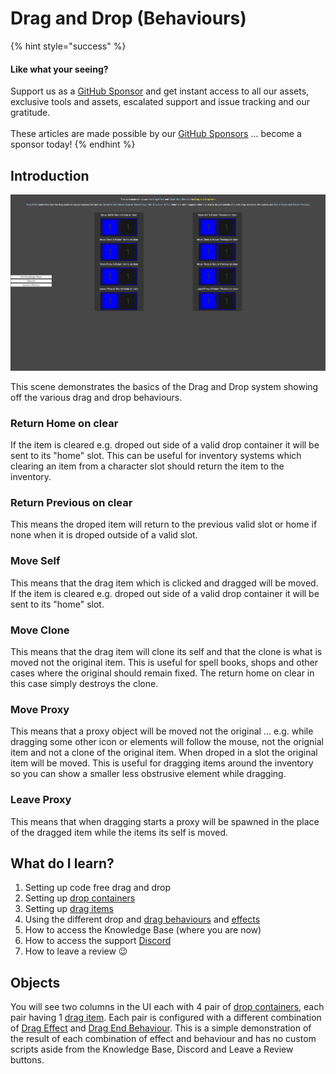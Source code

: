 # Drag and Drop (Behaviours)

{% hint style="success" %}
#### Like what your seeing?

Support us as a [GitHub Sponsor](../../../../become-a-sponsor/) and get instant access to all our assets, exclusive tools and assets, escalated support and issue tracking and our gratitude.\
\
These articles are made possible by our [GitHub Sponsors](../../../../become-a-sponsor/) ... become a sponsor today!
{% endhint %}

## Introduction

![](<../../../../.gitbook/assets/image (164) (1) (1) (1).png>)

This scene demonstrates the basics of the Drag and Drop system showing off the various drag and drop behaviours.&#x20;

### Return Home on clear

If the item is cleared e.g. droped out side of a valid drop container it will be sent to its "home" slot.  This can be useful for inventory systems which clearing an item from a character slot should return the item to the inventory.

### Return Previous on clear

This means the droped item will return to the previous valid slot or home if none when it is droped outside of a valid slot.

### Move Self

This means that the drag item which is clicked and dragged will be moved. If the item is cleared e.g. droped out side of a valid drop container it will be sent to its "home" slot.&#x20;

### Move Clone

This means that the drag item will clone its self and that the clone is what is moved not the original item. This is useful for spell books, shops and other cases where the original should remain fixed. The return home on clear in this case simply destroys the clone.

### Move Proxy

This means that a proxy object will be moved not the original ... e.g. while dragging some other icon or elements will follow the mouse, not the orignial item and not a clone of the original item. When droped in a slot the original item will be moved. This is useful for dragging items around the inventory so you can show a smaller less obstrusive element while dragging.

### Leave Proxy

This means that when dragging starts a proxy will be spawned in the place of the dragged item while the items its self is moved.

## What do I learn?

1. Setting up code free drag and drop
2. Setting up [drop containers](../../components/drop-container.md)
3. Setting up [drag items](../../components/drag-item.md)
4. Using the different drop and [drag behaviours](../../enums/drag-end-behaviours.md) and [effects](../../enums/drag-effect.md)
5. How to access the Knowledge Base (where you are now)
6. How to access the support [Discord ](https://discord.gg/6X3xrRc)
7. How to leave a review 😉

## Objects

You will see two columns in the UI each with 4 pair of [drop containers](../../components/drop-container.md), each pair having 1 [drag item](../../components/drag-item.md). Each pair is configured with a different combination of [Drag Effect](../../enums/drag-effect.md) and [Drag End Behaviour](../../enums/drag-end-behaviours.md). This is a simple demonstration of the result of each combination of effect and behaviour and has no custom scripts aside from the Knowledge Base, Discord and Leave a Review buttons.

